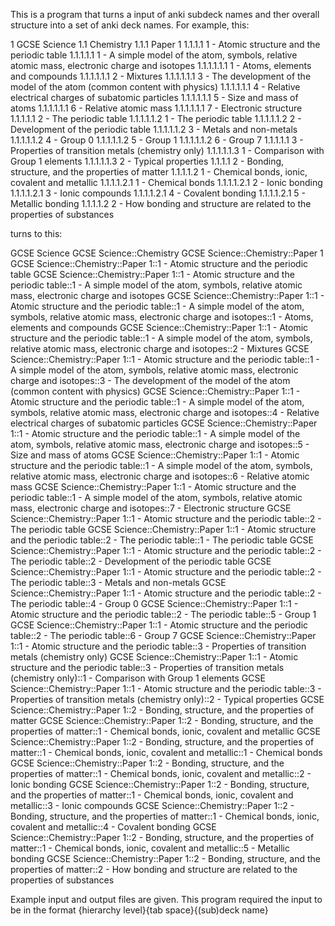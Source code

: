 This is a program that turns a input of anki subdeck names and ther overall structure into a set of anki deck names. For example, this:

1	GCSE Science
1.1	Chemistry
1.1.1	Paper 1
1.1.1.1	1 - Atomic structure and the periodic table
1.1.1.1.1	1 - A simple model of the atom, symbols, relative atomic mass, electronic charge and isotopes
1.1.1.1.1.1	1 - Atoms, elements and compounds
1.1.1.1.1.1	2 - Mixtures
1.1.1.1.1.1	3 - The development of the model of the atom (common content with physics)
1.1.1.1.1.1	4 - Relative electrical charges of subatomic particles
1.1.1.1.1.1	5 - Size and mass of atoms
1.1.1.1.1.1	6 - Relative atomic mass
1.1.1.1.1.1	7 - Electronic structure
1.1.1.1.1	2 - The periodic table
1.1.1.1.1.2	1 - The periodic table
1.1.1.1.1.2	2 - Development of the periodic table
1.1.1.1.1.2	3 - Metals and non-metals
1.1.1.1.1.2	4 - Group 0
1.1.1.1.1.2	5 - Group 1
1.1.1.1.1.2	6 - Group 7
1.1.1.1.1	3 - Properties of transition metals (chemistry only)
1.1.1.1.1.3	1 - Comparison with Group 1 elements
1.1.1.1.1.3	2 - Typical properties
1.1.1.1	2 - Bonding, structure, and the properties of matter
1.1.1.1.2	1 - Chemical bonds, ionic, covalent and metallic
1.1.1.1.2.1	1 - Chemical bonds
1.1.1.1.2.1	2 - Ionic bonding
1.1.1.1.2.1	3 - Ionic compounds
1.1.1.1.2.1	4 - Covalent bonding
1.1.1.1.2.1	5 - Metallic bonding
1.1.1.1.2	2 - How bonding and structure are related to the properties of substances

turns to this:

GCSE Science
GCSE Science::Chemistry
GCSE Science::Chemistry::Paper 1
GCSE Science::Chemistry::Paper 1::1 - Atomic structure and the periodic table
GCSE Science::Chemistry::Paper 1::1 - Atomic structure and the periodic table::1 - A simple model of the atom, symbols, relative atomic mass, electronic charge and isotopes
GCSE Science::Chemistry::Paper 1::1 - Atomic structure and the periodic table::1 - A simple model of the atom, symbols, relative atomic mass, electronic charge and isotopes::1 - Atoms, elements and compounds
GCSE Science::Chemistry::Paper 1::1 - Atomic structure and the periodic table::1 - A simple model of the atom, symbols, relative atomic mass, electronic charge and isotopes::2 - Mixtures
GCSE Science::Chemistry::Paper 1::1 - Atomic structure and the periodic table::1 - A simple model of the atom, symbols, relative atomic mass, electronic charge and isotopes::3 - The development of the model of the atom (common content with physics)
GCSE Science::Chemistry::Paper 1::1 - Atomic structure and the periodic table::1 - A simple model of the atom, symbols, relative atomic mass, electronic charge and isotopes::4 - Relative electrical charges of subatomic particles
GCSE Science::Chemistry::Paper 1::1 - Atomic structure and the periodic table::1 - A simple model of the atom, symbols, relative atomic mass, electronic charge and isotopes::5 - Size and mass of atoms
GCSE Science::Chemistry::Paper 1::1 - Atomic structure and the periodic table::1 - A simple model of the atom, symbols, relative atomic mass, electronic charge and isotopes::6 - Relative atomic mass
GCSE Science::Chemistry::Paper 1::1 - Atomic structure and the periodic table::1 - A simple model of the atom, symbols, relative atomic mass, electronic charge and isotopes::7 - Electronic structure
GCSE Science::Chemistry::Paper 1::1 - Atomic structure and the periodic table::2 - The periodic table
GCSE Science::Chemistry::Paper 1::1 - Atomic structure and the periodic table::2 - The periodic table::1 - The periodic table
GCSE Science::Chemistry::Paper 1::1 - Atomic structure and the periodic table::2 - The periodic table::2 - Development of the periodic table
GCSE Science::Chemistry::Paper 1::1 - Atomic structure and the periodic table::2 - The periodic table::3 - Metals and non-metals
GCSE Science::Chemistry::Paper 1::1 - Atomic structure and the periodic table::2 - The periodic table::4 - Group 0
GCSE Science::Chemistry::Paper 1::1 - Atomic structure and the periodic table::2 - The periodic table::5 - Group 1
GCSE Science::Chemistry::Paper 1::1 - Atomic structure and the periodic table::2 - The periodic table::6 - Group 7
GCSE Science::Chemistry::Paper 1::1 - Atomic structure and the periodic table::3 - Properties of transition metals (chemistry only)
GCSE Science::Chemistry::Paper 1::1 - Atomic structure and the periodic table::3 - Properties of transition metals (chemistry only)::1 - Comparison with Group 1 elements
GCSE Science::Chemistry::Paper 1::1 - Atomic structure and the periodic table::3 - Properties of transition metals (chemistry only)::2 - Typical properties
GCSE Science::Chemistry::Paper 1::2 - Bonding, structure, and the properties of matter
GCSE Science::Chemistry::Paper 1::2 - Bonding, structure, and the properties of matter::1 - Chemical bonds, ionic, covalent and metallic
GCSE Science::Chemistry::Paper 1::2 - Bonding, structure, and the properties of matter::1 - Chemical bonds, ionic, covalent and metallic::1 - Chemical bonds
GCSE Science::Chemistry::Paper 1::2 - Bonding, structure, and the properties of matter::1 - Chemical bonds, ionic, covalent and metallic::2 - Ionic bonding
GCSE Science::Chemistry::Paper 1::2 - Bonding, structure, and the properties of matter::1 - Chemical bonds, ionic, covalent and metallic::3 - Ionic compounds
GCSE Science::Chemistry::Paper 1::2 - Bonding, structure, and the properties of matter::1 - Chemical bonds, ionic, covalent and metallic::4 - Covalent bonding
GCSE Science::Chemistry::Paper 1::2 - Bonding, structure, and the properties of matter::1 - Chemical bonds, ionic, covalent and metallic::5 - Metallic bonding
GCSE Science::Chemistry::Paper 1::2 - Bonding, structure, and the properties of matter::2 - How bonding and structure are related to the properties of substances

Example input and output files are given.
This program required the input to be in the format {hierarchy level}{tab space}{(sub)deck name}
